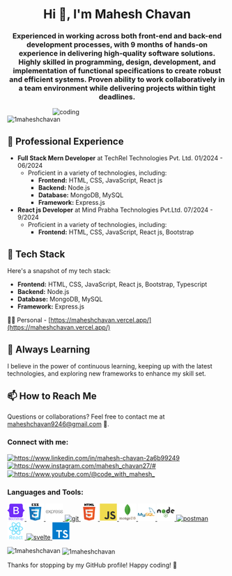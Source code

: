 <h1 align="center">Hi 👋, I'm Mahesh Chavan</h1>
<h3 align="center">Experienced in working across both front-end and back-end development processes, with 9 months of hands-on experience in delivering high-quality software solutions. Highly skilled in programming, design, development, and implementation of functional specifications to create robust and efficient systems. Proven ability to work collaboratively in a team environment while delivering projects within tight deadlines.</h3>

<img align="right" alt="coding" width="400" src="https://encrypted-tbn0.gstatic.com/images?q=tbn:ANd9GcS7txijfhsmYWIgzwFmVvOmuPHav6wpYNRrhw&s">

<p align="left"> <img src="https://komarev.com/ghpvc/?username=1maheshchavan&label=Profile%20views&color=0e75b6&style=flat" alt="1maheshchavan" /> </p>

## 💼 Professional Experience
- **Full Stack Mern Developer** at TechRel Technologies Pvt. Ltd. 01/2024 - 06/2024
  - Proficient in a variety of technologies, including:
    - **Frontend:** HTML, CSS, JavaScript, React js
    - **Backend:** Node.js
    - **Database:** MongoDB, MySQL
    - **Framework:** Express.js
- **React js Developer** at Mind Prabha Technologies Pvt.Ltd. 07/2024 - 9/2024
  - Proficient in a variety of technologies, including:
    - **Frontend:** HTML, CSS, JavaScript, React js, Bootstrap
   
## 🚀 Tech Stack

Here's a snapshot of my tech stack:

- **Frontend:** HTML, CSS, JavaScript, React js, Bootstrap, Typescript
- **Backend:** Node.js
- **Database:** MongoDB, MySQL
- **Framework:** Express.js

👨‍💻 Personal - [https://maheshchavan.vercel.app/](https://maheshchavan.vercel.app/)

## 🌱 Always Learning

I believe in the power of continuous learning, keeping up with the latest technologies, and exploring new frameworks to enhance my skill set.

## 📫 How to Reach Me

Questions or collaborations? Feel free to contact me at maheshchavan9246@gmail.com 📧.


<h3 align="left">Connect with me:</h3>
<p align="left">
<a href="https://linkedin.com/in/https://www.linkedin.com/in/mahesh-chavan-2a6b99249" target="blank"><img align="center" src="https://raw.githubusercontent.com/rahuldkjain/github-profile-readme-generator/master/src/images/icons/Social/linked-in-alt.svg" alt="https://www.linkedin.com/in/mahesh-chavan-2a6b99249" height="30" width="40" /></a>
<a href="https://instagram.com/https://www.instagram.com/mahesh_chavan27/#" target="blank"><img align="center" src="https://raw.githubusercontent.com/rahuldkjain/github-profile-readme-generator/master/src/images/icons/Social/instagram.svg" alt="https://www.instagram.com/mahesh_chavan27/#" height="30" width="40" /></a>
<a href="https://www.youtube.com/c/https://www.youtube.com/@code_with_mahesh_" target="blank"><img align="center" src="https://raw.githubusercontent.com/rahuldkjain/github-profile-readme-generator/master/src/images/icons/Social/youtube.svg" alt="https://www.youtube.com/@code_with_mahesh_" height="30" width="40" /></a>
</p>

<h3 align="left">Languages and Tools:</h3>
<p align="left"> <a href="https://getbootstrap.com" target="_blank" rel="noreferrer"> <img src="https://raw.githubusercontent.com/devicons/devicon/master/icons/bootstrap/bootstrap-plain-wordmark.svg" alt="bootstrap" width="40" height="40"/> </a> <a href="https://www.w3schools.com/css/" target="_blank" rel="noreferrer"> <img src="https://raw.githubusercontent.com/devicons/devicon/master/icons/css3/css3-original-wordmark.svg" alt="css3" width="40" height="40"/> </a> <a href="https://expressjs.com" target="_blank" rel="noreferrer"> <img src="https://raw.githubusercontent.com/devicons/devicon/master/icons/express/express-original-wordmark.svg" alt="express" width="40" height="40"/> </a> <a href="https://git-scm.com/" target="_blank" rel="noreferrer"> <img src="https://www.vectorlogo.zone/logos/git-scm/git-scm-icon.svg" alt="git" width="40" height="40"/> </a> <a href="https://www.w3.org/html/" target="_blank" rel="noreferrer"> <img src="https://raw.githubusercontent.com/devicons/devicon/master/icons/html5/html5-original-wordmark.svg" alt="html5" width="40" height="40"/> </a> <a href="https://developer.mozilla.org/en-US/docs/Web/JavaScript" target="_blank" rel="noreferrer"> <img src="https://raw.githubusercontent.com/devicons/devicon/master/icons/javascript/javascript-original.svg" alt="javascript" width="40" height="40"/> </a> <a href="https://www.mongodb.com/" target="_blank" rel="noreferrer"> <img src="https://raw.githubusercontent.com/devicons/devicon/master/icons/mongodb/mongodb-original-wordmark.svg" alt="mongodb" width="40" height="40"/> </a> <a href="https://www.mysql.com/" target="_blank" rel="noreferrer"> <img src="https://raw.githubusercontent.com/devicons/devicon/master/icons/mysql/mysql-original-wordmark.svg" alt="mysql" width="40" height="40"/> </a> <a href="https://nodejs.org" target="_blank" rel="noreferrer"> <img src="https://raw.githubusercontent.com/devicons/devicon/master/icons/nodejs/nodejs-original-wordmark.svg" alt="nodejs" width="40" height="40"/> </a> <a href="https://postman.com" target="_blank" rel="noreferrer"> <img src="https://www.vectorlogo.zone/logos/getpostman/getpostman-icon.svg" alt="postman" width="40" height="40"/> </a> <a href="https://reactjs.org/" target="_blank" rel="noreferrer"> <img src="https://raw.githubusercontent.com/devicons/devicon/master/icons/react/react-original-wordmark.svg" alt="react" width="40" height="40"/> </a> <a href="https://svelte.dev" target="_blank" rel="noreferrer"> <img src="https://upload.wikimedia.org/wikipedia/commons/1/1b/Svelte_Logo.svg" alt="svelte" width="40" height="40"/> </a> <a href="https://www.typescriptlang.org/" target="_blank" rel="noreferrer"> <img src="https://raw.githubusercontent.com/devicons/devicon/master/icons/typescript/typescript-original.svg" alt="typescript" width="40" height="40"/> </a> </p>

<p><img align="left" src="https://github-readme-stats.vercel.app/api/top-langs?username=1maheshchavan&show_icons=true&locale=en&layout=compact" alt="1maheshchavan" /></p>

<p>&nbsp;<img align="center" src="https://github-readme-stats.vercel.app/api?username=1maheshchavan&show_icons=true&locale=en" alt="1maheshchavan" /></p>

Thanks for stopping by my GitHub profile! Happy coding! 🚀
